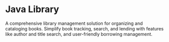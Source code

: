 <h1>Java Library</h1>
A comprehensive library management solution for organizing and cataloging books. Simplify book tracking, search, and lending with features like author and title search, and user-friendly borrowing management.
